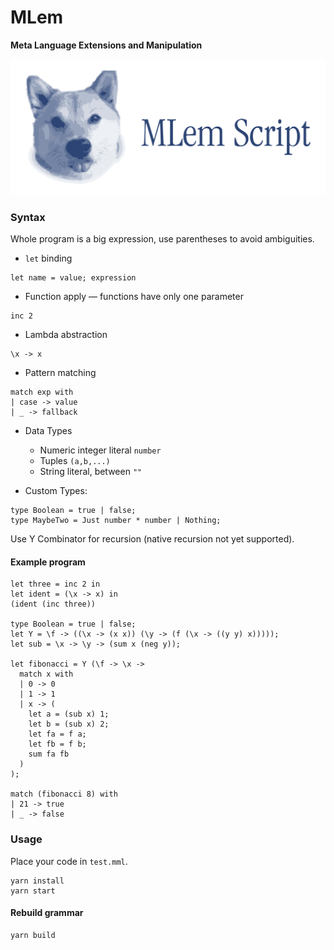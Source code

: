 # MLem

**Meta Language Extensions and Manipulation**

![logo](logo.png)

### Syntax

Whole program is a big expression, use parentheses to avoid ambiguities.

- `let` binding
```
let name = value; expression
```

- Function apply — functions have only one parameter
```
inc 2
```

- Lambda abstraction
```
\x -> x
```

- Pattern matching
```
match exp with
| case -> value
| _ -> fallback
```

- Data Types
  - Numeric integer literal `number`
  - Tuples `(a,b,...)`
  - String literal, between `""`

- Custom Types:
```
type Boolean = true | false;
type MaybeTwo = Just number * number | Nothing;
```

Use Y Combinator for recursion (native recursion not yet supported).

#### Example program

```
let three = inc 2 in
let ident = (\x -> x) in
(ident (inc three))

type Boolean = true | false;
let Y = \f -> ((\x -> (x x)) (\y -> (f (\x -> ((y y) x)))));
let sub = \x -> \y -> (sum x (neg y));

let fibonacci = Y (\f -> \x ->
  match x with
  | 0 -> 0
  | 1 -> 1
  | x -> (
    let a = (sub x) 1;
    let b = (sub x) 2;
    let fa = f a;
    let fb = f b;
    sum fa fb
  )
);

match (fibonacci 8) with
| 21 -> true
| _ -> false
```

### Usage

Place your code in `test.mml`.

```
yarn install
yarn start
```

#### Rebuild grammar

```
yarn build
```
